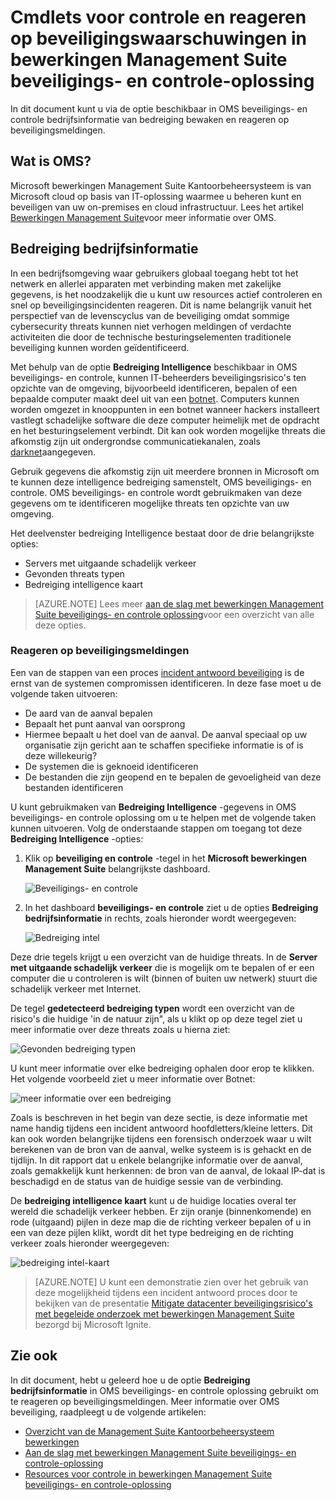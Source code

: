 <properties
   pageTitle="Cmdlets voor controle en reageren op beveiligingsmeldingen in bewerkingen Management Suite beveiligings- en controle oplossing | Microsoft Azure"
   description="In dit document helpt u bij het gebruik van de bedreiging intelligence optie die beschikbaar zijn in OMS beveiligings- en controle bewaken en reageren op beveiligingsmeldingen."
   services="operations-management-suite"
   documentationCenter="na"
   authors="YuriDio"
   manager="swadhwa"
   editor=""/>

<tags
   ms.service="operations-management-suite"
   ms.topic="article" 
   ms.devlang="na"
   ms.tgt_pltfrm="na"
   ms.workload="na"
   ms.date="10/18/2016"
   ms.author="yurid"/>

# <a name="monitoring-and-responding-to-security-alerts-in-operations-management-suite-security-and-audit-solution"></a>Cmdlets voor controle en reageren op beveiligingswaarschuwingen in bewerkingen Management Suite beveiligings- en controle-oplossing

In dit document kunt u via de optie beschikbaar in OMS beveiligings- en controle bedrijfsinformatie van bedreiging bewaken en reageren op beveiligingsmeldingen.

## <a name="what-is-oms"></a>Wat is OMS?

Microsoft bewerkingen Management Suite Kantoorbeheersysteem is van Microsoft cloud op basis van IT-oplossing waarmee u beheren kunt en beveiligen van uw on-premises en cloud infrastructuur. Lees het artikel [Bewerkingen Management Suite](https://technet.microsoft.com/library/mt484091.aspx)voor meer informatie over OMS.

## <a name="threat-intelligence"></a>Bedreiging bedrijfsinformatie

In een bedrijfsomgeving waar gebruikers globaal toegang hebt tot het netwerk en allerlei apparaten met verbinding maken met zakelijke gegevens, is het noodzakelijk die u kunt uw resources actief controleren en snel op beveiligingsincidenten reageren. Dit is name belangrijk vanuit het perspectief van de levenscyclus van de beveiliging omdat sommige cybersecurity threats kunnen niet verhogen meldingen of verdachte activiteiten die door de technische besturingselementen traditionele beveiliging kunnen worden geïdentificeerd. 

Met behulp van de optie **Bedreiging Intelligence** beschikbaar in OMS beveiligings- en controle, kunnen IT-beheerders beveiligingsrisico's ten opzichte van de omgeving, bijvoorbeeld identificeren, bepalen of een bepaalde computer maakt deel uit van een [botnet](https://www.microsoft.com/security/sir/story/default.aspx#!botnetsection). Computers kunnen worden omgezet in knooppunten in een botnet wanneer hackers installeert vastlegt schadelijke software die deze computer heimelijk met de opdracht en het besturingselement verbindt. Dit kan ook worden mogelijke threats die afkomstig zijn uit ondergrondse communicatiekanalen, zoals [darknet](https://www.microsoft.com/security/sir/story/default.aspx#!botnetsection_honeypots_darkents)aangegeven. 

Gebruik gegevens die afkomstig zijn uit meerdere bronnen in Microsoft om te kunnen deze intelligence bedreiging samenstelt, OMS beveiligings- en controle. OMS beveiligings- en controle wordt gebruikmaken van deze gegevens om te identificeren mogelijke threats ten opzichte van uw omgeving.

Het deelvenster bedreiging Intelligence bestaat door de drie belangrijkste opties:
- Servers met uitgaande schadelijk verkeer
- Gevonden threats typen
- Bedreiging intelligence kaart

> [AZURE.NOTE] Lees meer [aan de slag met bewerkingen Management Suite beveiligings- en controle oplossing](oms-security-getting-started.md)voor een overzicht van alle deze opties.

### <a name="responding-to-security-alerts"></a>Reageren op beveiligingsmeldingen

Een van de stappen van een proces [incident antwoord beveiliging](https://technet.microsoft.com/library/cc512623.aspx) is de ernst van de systemen compromissen identificeren. In deze fase moet u de volgende taken uitvoeren:

- De aard van de aanval bepalen
- Bepaalt het punt aanval van oorsprong
- Hiermee bepaalt u het doel van de aanval. De aanval speciaal op uw organisatie zijn gericht aan te schaffen specifieke informatie is of is deze willekeurig?
- De systemen die is geknoeid identificeren
- De bestanden die zijn geopend en te bepalen de gevoeligheid van deze bestanden identificeren

U kunt gebruikmaken van **Bedreiging Intelligence** -gegevens in OMS beveiligings- en controle oplossing om u te helpen met de volgende taken kunnen uitvoeren. Volg de onderstaande stappen om toegang tot deze **Bedreiging Intelligence** -opties:

1. Klik op **beveiliging en controle** -tegel in het **Microsoft bewerkingen Management Suite** belangrijkste dashboard.

    ![Beveiligings- en controle](./media/oms-security-responding-alerts/oms-security-responding-alerts-fig1.png)

2. In het dashboard **beveiligings- en controle** ziet u de opties **Bedreiging bedrijfsinformatie** in rechts, zoals hieronder wordt weergegeven:

    ![Bedreiging intel](./media/oms-security-responding-alerts/oms-security-responding-alerts-fig2-ga.png)

Deze drie tegels krijgt u een overzicht van de huidige threats. In de **Server met uitgaande schadelijk verkeer** die is mogelijk om te bepalen of er een computer die u controleren is wilt (binnen of buiten uw netwerk) stuurt die schadelijk verkeer met Internet. 

De tegel **gedetecteerd bedreiging typen** wordt een overzicht van de risico's die huidige 'in de natuur zijn", als u klikt op op deze tegel ziet u meer informatie over deze threats zoals u hierna ziet:

![Gevonden bedreiging typen](./media/oms-security-responding-alerts/oms-security-responding-alerts-fig3.png)

U kunt meer informatie over elke bedreiging ophalen door erop te klikken. Het volgende voorbeeld ziet u meer informatie over Botnet:

![meer informatie over een bedreiging](./media/oms-security-responding-alerts/oms-security-responding-alerts-fig4.png)

Zoals is beschreven in het begin van deze sectie, is deze informatie met name handig tijdens een incident antwoord hoofdletters/kleine letters. Dit kan ook worden belangrijke tijdens een forensisch onderzoek waar u wilt berekenen van de bron van de aanval, welke systeem is is gehackt en de tijdlijn. In dit rapport dat u enkele belangrijke informatie over de aanval, zoals gemakkelijk kunt herkennen: de bron van de aanval, de lokaal IP-dat is beschadigd en de status van de huidige sessie van de verbinding. 

De **bedreiging intelligence kaart** kunt u de huidige locaties overal ter wereld die schadelijk verkeer hebben. Er zijn oranje (binnenkomende) en rode (uitgaand) pijlen in deze map die de richting verkeer bepalen of u in een van deze pijlen klikt, wordt dit het type bedreiging en de richting verkeer zoals hieronder weergegeven:

![bedreiging intel-kaart](./media/oms-security-responding-alerts/oms-security-responding-alerts-fig5.png)

> [AZURE.NOTE] U kunt een demonstratie zien over het gebruik van deze mogelijkheid tijdens een incident antwoord proces door te bekijken van de presentatie [Mitigate datacenter beveiligingsrisico's met begeleide onderzoek met bewerkingen Management Suite](https://myignite.microsoft.com/videos/5000) bezorgd bij Microsoft Ignite.

## <a name="see-also"></a>Zie ook

In dit document, hebt u geleerd hoe u de optie **Bedreiging bedrijfsinformatie** in OMS beveiligings- en controle oplossing gebruikt om te reageren op beveiligingsmeldingen. Meer informatie over OMS beveiliging, raadpleegt u de volgende artikelen:

- [Overzicht van de Management Suite Kantoorbeheersysteem bewerkingen](operations-management-suite-overview.md)
- [Aan de slag met bewerkingen Management Suite beveiligings- en controle-oplossing](oms-security-getting-started.md)
- [Resources voor controle in bewerkingen Management Suite beveiligings- en controle-oplossing](oms-security-monitoring-resources.md)
